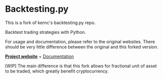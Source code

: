 Backtesting.py
==============
This is a fork of kernc's backtesting.py repo.

Backtest trading strategies with Python.

For usage and documentation, please refer to the original websites. There should be very little difference between the original and this forked version.

[**Project website**](https://kernc.github.io/backtesting.py) + [Documentation]

[Documentation]: https://kernc.github.io/backtesting.py/doc/backtesting/


[WIP] The main difference is that this fork allows for fractional unit of asset to be traded, which greatly benefit cryptocurrency.

